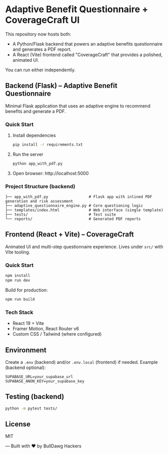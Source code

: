 # Adaptive Benefit Questionnaire + CoverageCraft UI

This repository now hosts both:

- A Python/Flask backend that powers an adaptive benefits questionnaire and generates a PDF report.
- A React (Vite) frontend called "CoverageCraft" that provides a polished, animated UI.

You can run either independently.

## Backend (Flask) – Adaptive Benefit Questionnaire

Minimal Flask application that uses an adaptive engine to recommend benefits and generate a PDF.

### Quick Start

1. Install dependencies
   ```bash
   pip install -r requirements.txt
   ```

2. Run the server
   ```bash
   python app_with_pdf.py
   ```

3. Open browser: http://localhost:5000

### Project Structure (backend)

```
├── app_with_pdf.py                  # Flask app with inlined PDF generation and risk assessment
├── adaptive_questionnaire_engine.py # Core questioning logic
├── templates/index.html             # Web interface (single template)
├── tests/                           # Test suite
└── reports/                         # Generated PDF reports
```

## Frontend (React + Vite) – CoverageCraft

Animated UI and multi-step questionnaire experience. Lives under `src/` with Vite tooling.

### Quick Start

```bash
npm install
npm run dev
```

Build for production:

```bash
npm run build
```

### Tech Stack

- React 19 + Vite
- Framer Motion, React Router v6
- Custom CSS / Tailwind (where configured)

## Environment

Create a `.env` (backend) and/or `.env.local` (frontend) if needed. Example (backend optional):

```
SUPABASE_URL=your_supabase_url
SUPABASE_ANON_KEY=your_supabase_key
```

## Testing (backend)

```bash
python -m pytest tests/
```

## License

MIT

— Built with ❤️ by BullDawg Hackers
